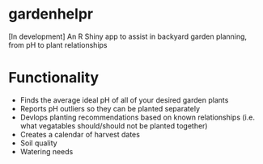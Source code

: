 # gardenhelpr
[In development] An R Shiny app to assist in backyard garden planning, from pH to plant relationships

# Functionality 

- Finds the average ideal pH of all of your desired garden plants
- Reports pH outliers so they can be planted separately
- Devlops planting recommendations based on known relationships (i.e. what vegatables should/should not be planted together)
- Creates a calendar of harvest dates
- Soil quality
- Watering needs
 
